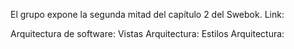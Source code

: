 El grupo expone la segunda mitad del capítulo 2 del Swebok. Link:

Arquitectura de software:
Vistas Arquitectura:
Estilos Arquitectura: